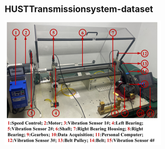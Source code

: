 # HUSTTransmissionsystem-dataset


![image](https://github.com/CHAOZHAO-1/HUSTTransmissionsystem-dataset/blob/main/IMG/Fig1.png)
